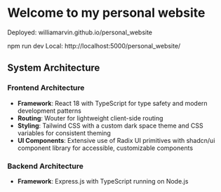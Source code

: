 # Welcome to my personal website
Deployed: williamarvin.github.io/personal_website

npm run dev
Local: http://localhost:5000/personal_website/

## System Architecture

### Frontend Architecture
- **Framework**: React 18 with TypeScript for type safety and modern development patterns
- **Routing**: Wouter for lightweight client-side routing
- **Styling**: Tailwind CSS with a custom dark space theme and CSS variables for consistent theming
- **UI Components**: Extensive use of Radix UI primitives with shadcn/ui component library for accessible, customizable components

### Backend Architecture
- **Framework**: Express.js with TypeScript running on Node.js